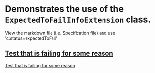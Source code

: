 # Demonstrates the use of the `ExpectedToFailInfoExtension` class.

View the markdown file (i.e. Specification file) and use 'c:status=expectedToFail' 

## [Test that is failing for some reason](- "Waiting on a fix from the XYZ team c:status=expectedToFail")
[Test that is failing for some reason](- "c:assertTrue=expectedToFail()")